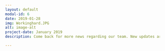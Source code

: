 ```yaml
---
layout: default
modal-id: 6
date: 2019-01-28
img: Workinghard.JPG
alt: image-alt
project-date: January 2019
description: Come back for more news regarding our team. New updates are coming soon. Check out our Twitter and Facebook accounts for more about us.

---
```

